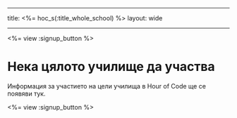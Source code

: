 * * *

title: <%= hoc_s(:title_whole_school) %> layout: wide

* * *

<%= view :signup_button %>

# Нека цялото училище да участва

Информация за участието на цели училища в Hour of Code ще се появяви тук.

<%= view :signup_button %>